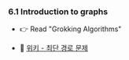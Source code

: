 ### 6.1 Introduction to graphs


- 👉 Read "Grokking Algorithms"


- 🍑 [위키 - 최단 경로 문제](https://ko.wikipedia.org/wiki/%EC%B5%9C%EB%8B%A8_%EA%B2%BD%EB%A1%9C_%EB%AC%B8%EC%A0%9C)




